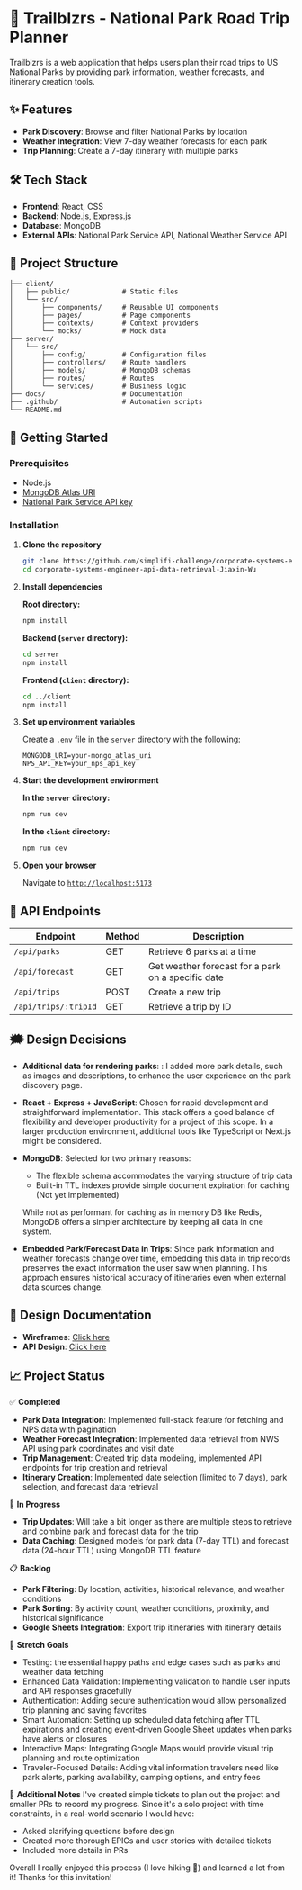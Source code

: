 # 🚞 Trailblzrs - National Park Road Trip Planner

Trailblzrs is a web application that helps users plan their road trips to US National Parks by providing park information, weather forecasts, and itinerary creation tools.

## ✨ Features

- **Park Discovery**: Browse and filter National Parks by location
- **Weather Integration**: View 7-day weather forecasts for each park
- **Trip Planning**: Create a 7-day itinerary with multiple parks

## 🛠️ Tech Stack

- **Frontend**: React, CSS
- **Backend**: Node.js, Express.js
- **Database**: MongoDB
- **External APIs**: National Park Service API, National Weather Service API

## 📁 Project Structure

```
├── client/
│   ├── public/             # Static files
│   └── src/
│       ├── components/     # Reusable UI components
│       ├── pages/          # Page components
│       ├── contexts/       # Context providers
│       └── mocks/          # Mock data
├── server/
│   └── src/
│       ├── config/         # Configuration files
│       ├── controllers/    # Route handlers
│       ├── models/         # MongoDB schemas
│       ├── routes/         # Routes
│       └── services/       # Business logic
├── docs/                   # Documentation
├── .github/                # Automation scripts
└── README.md
```

## 🚀 Getting Started

### Prerequisites

- Node.js
- [MongoDB Atlas URI](https://www.mongodb.com/products/platform/atlas-database)
- [National Park Service API key](https://www.nps.gov/subjects/developer/get-started.htm)

### Installation

1. **Clone the repository**
   ```bash
   git clone https://github.com/simplifi-challenge/corporate-systems-engineer-api-data-retrieval-Jiaxin-Wu.git
   cd corporate-systems-engineer-api-data-retrieval-Jiaxin-Wu
   ```

2. **Install dependencies**

   **Root directory:**
   ```bash
   npm install
   ```
   **Backend (`server` directory):**
   ```bash
   cd server
   npm install
   ```
   **Frontend (`client` directory):**
   ```bash
   cd ../client
   npm install
   ```
3. **Set up environment variables**

   Create a `.env` file in the `server` directory with the following:
   ```env
   MONGODB_URI=your-mongo_atlas_uri
   NPS_API_KEY=your_nps_api_key
   ```
4. **Start the development environment**

   **In the `server` directory:**
   ```bash
   npm run dev
   ```

   **In the `client` directory:**
   ```bash
   npm run dev
   ```
5. **Open your browser**

   Navigate to [`http://localhost:5173`](http://localhost:5173)

## 🔌  API Endpoints

| Endpoint | Method | Description |
|----------|--------|-------------|
| `/api/parks` | GET | Retrieve 6 parks at a time |
| `/api/forecast` | GET | Get weather forecast for a park on a specific date |
| `/api/trips` | POST | Create a new trip |
| `/api/trips/:tripId` | GET | Retrieve a trip by ID |

## 🗯️ Design Decisions

- **Additional data for rendering parks**: : I added more park details, such as images and descriptions, to enhance the user experience on the park discovery page.

- **React + Express + JavaScript**: Chosen for rapid development and straightforward implementation. This stack offers a good balance of flexibility and developer productivity for a project of this scope. In a larger production environment, additional tools like TypeScript or Next.js might be considered.

- **MongoDB**: Selected for two primary reasons:
  - The flexible schema accommodates the varying structure of trip data
  - Built-in TTL indexes provide simple document expiration for caching (Not yet implemented)

  While not as performant for caching as in memory DB like Redis, MongoDB offers a simpler architecture by keeping all data in one system.

- **Embedded Park/Forecast Data in Trips**: Since park information and weather forecasts change over time, embedding this data in trip records preserves the exact information the user saw when planning. This approach ensures historical accuracy of itineraries even when external data sources change.

## 📄 Design Documentation

- **Wireframes**: [Click here](https://balsamiq.cloud/slveto6/plezzeg/r2278)
- **API Design**: [Click here](docs/Trailblzers-Api-Design.md)

## 📈 Project Status

✅ **Completed**
- **Park Data Integration**: Implemented full-stack feature for fetching and NPS data with pagination
- **Weather Forecast Integration**: Implemented data retrieval from NWS API using park coordinates and visit date
- **Trip Management**: Created trip data modeling, implemented API endpoints for trip creation and retrieval
- **Itinerary Creation**: Implemented date selection (limited to 7 days), park selection, and forecast data retrieval

🔄 **In Progress**
- **Trip Updates**: Will take a bit longer as there are multiple steps to retrieve and combine park and forecast data for the trip
- **Data Caching**: Designed models for park data (7-day TTL) and forecast data (24-hour TTL) using MongoDB TTL feature

📋 **Backlog**
- **Park Filtering**: By location, activities, historical relevance, and weather conditions
- **Park Sorting**: By activity count, weather conditions, proximity, and historical significance
- **Google Sheets Integration**: Export trip itineraries with itinerary details

🍫 **Stretch Goals**
- Testing: the essential happy paths and edge cases such as parks and weather data fetching
- Enhanced Data Validation: Implementing validation to handle user inputs and API responses gracefully
- Authentication: Adding secure authentication would allow personalized trip planning and saving favorites
- Smart Automation: Setting up scheduled data fetching after TTL expirations and creating event-driven Google Sheet updates when parks have alerts or closures
- Interactive Maps: Integrating Google Maps would provide visual trip planning and route optimization
- Traveler-Focused Details: Adding vital information travelers need like park alerts, parking availability, camping options, and entry fees

📝 **Additional Notes**
I've created simple tickets to plan out the project and smaller PRs to record my progress. Since it's a solo project with time constraints, in a real-world scenario I would have:
- Asked clarifying questions before design
- Created more thorough EPICs and user stories with detailed tickets
- Included more details in PRs

Overall I really enjoyed this process (I love hiking 🥾) and learned a lot from it! Thanks for this invitation!
